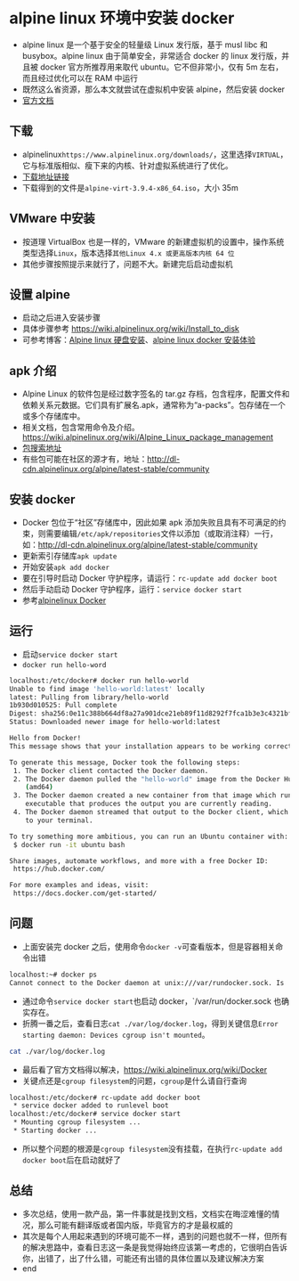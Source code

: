 # **alpine linux 环境中安装 docker**

- alpine linux 是一个基于安全的轻量级 Linux 发行版，基于 musl libc 和 busybox。alpine linux 由于简单安全，非常适合 docker 的 linux 发行版，并且被 docker 官方所推荐用来取代 ubuntu。它不但非常小，仅有 5m 左右，而且经过优化可以在 RAM 中运行
- 既然这么省资源，那么本文就尝试在虚拟机中安装 alpine，然后安装 docker
- [官方文档](https://wiki.alpinelinux.org/wiki/Main_Page)

## 下载

- alpinelinux`https://www.alpinelinux.org/downloads/`，这里选择`VIRTUAL`，它与标准版相似、瘦下来的内核、针对虚拟系统进行了优化。
- [下载地址链接](http://dl-cdn.alpinelinux.org/alpine/v3.9/releases/x86_64/alpine-virt-3.9.4-x86_64.iso)
- 下载得到的文件是`alpine-virt-3.9.4-x86_64.iso`，大小 35m

## VMware 中安装

- 按道理 VirtualBox 也是一样的，VMware 的新建虚拟机的设置中，操作系统类型选择`Linux`，版本选择`其他Linux 4.x 或更高版本内核 64 位`
- 其他步骤按照提示来就行了，问题不大。新建完后启动虚拟机

## 设置 alpine

- 启动之后进入安装步骤
- 具体步骤参考 https://wiki.alpinelinux.org/wiki/Install_to_disk
- 可参考博客：[Alpine linux 硬盘安装](https://blog.csdn.net/csdn_duomaomao/article/details/76053229)、[alpine linux docker 安装体验](https://blog.csdn.net/ochinchina_cn/article/details/58593271)

## apk 介绍

- Alpine Linux 的软件包是经过数字签名的 tar.gz 存档，包含程序，配置文件和依赖关系元数据。它们具有扩展名.apk，通常称为“a-packs”。包存储在一个或多个存储库中。
- 相关文档，包含常用命令及介绍。https://wiki.alpinelinux.org/wiki/Alpine_Linux_package_management
- [包搜索地址](https://pkgs.alpinelinux.org/packages)
- 有些包可能在社区的源才有，地址：http://dl-cdn.alpinelinux.org/alpine/latest-stable/community

## 安装 docker

- Docker 包位于“社区”存储库中，因此如果 apk 添加失败且具有不可满足的约束，则需要编辑`/etc/apk/repositories`文件以添加（或取消注释）一行，如：http://dl-cdn.alpinelinux.org/alpine/latest-stable/community
- 更新索引存储库`apk update`
- 开始安装`apk add docker`
- 要在引导时启动 Docker 守护程序，请运行：`rc-update add docker boot`
- 然后手动启动 Docker 守护程序，运行：`service docker start`
- 参考[alpinelinux Docker](https://wiki.alpinelinux.org/wiki/Docker)

## 运行

- 启动`service docker start`
- `docker run hello-word`

```bash
localhost:/etc/docker# docker run hello-world
Unable to find image 'hello-world:latest' locally
latest: Pulling from library/hello-world
1b930d010525: Pull complete
Digest: sha256:0e11c388b664df8a27a901dce21eb89f11d8292f7fca1b3e3c4321bf7897bffe
Status: Downloaded newer image for hello-world:latest

Hello from Docker!
This message shows that your installation appears to be working correctly.

To generate this message, Docker took the following steps:
 1. The Docker client contacted the Docker daemon.
 2. The Docker daemon pulled the "hello-world" image from the Docker Hub.
    (amd64)
 3. The Docker daemon created a new container from that image which runs the
    executable that produces the output you are currently reading.
 4. The Docker daemon streamed that output to the Docker client, which sent it
    to your terminal.

To try something more ambitious, you can run an Ubuntu container with:
 $ docker run -it ubuntu bash

Share images, automate workflows, and more with a free Docker ID:
 https://hub.docker.com/

For more examples and ideas, visit:
 https://docs.docker.com/get-started/
```

## 问题

- 上面安装完 docker 之后，使用命令`docker -v`可查看版本，但是容器相关命令出错

```bash
localhost:~# docker ps
Cannot connect to the Docker daemon at unix:///var/rundocker.sock. Is   the docker daemon running?
```

- 通过命令`service docker start`也启动 docker，`/var/run/docker.sock 也确实存在。
- 折腾一番之后，查看日志`cat ./var/log/docker.log`，得到关键信息`Error starting daemon: Devices cgroup isn't mounted`。

```bash
cat ./var/log/docker.log
```

- 最后看了官方文档得以解决，https://wiki.alpinelinux.org/wiki/Docker
- 关键点还是`cgroup filesystem`的问题，`cgroup`是什么请自行查询

```bash
localhost:/etc/docker# rc-update add docker boot
 * service docker added to runlevel boot
localhost:/etc/docker# service docker start
 * Mounting cgroup filesystem ...
 * Starting docker ...
```

- 所以整个问题的根源是`cgroup filesystem`没有挂载，在执行`rc-update add docker boot`后在启动就好了

## 总结

- 多次总结，使用一款产品，第一件事就是找到文档，文档实在晦涩难懂的情况，那么可能有翻译版或者国内版，毕竟官方的才是最权威的
- 其次是每个人用起来遇到的环境可能不一样，遇到的问题也就不一样，但所有的解决思路中，查看日志这一条是我觉得始终应该第一考虑的，它很明白告诉你，出错了，出了什么错，可能还有出错的具体位置以及建议解决方案
- end
